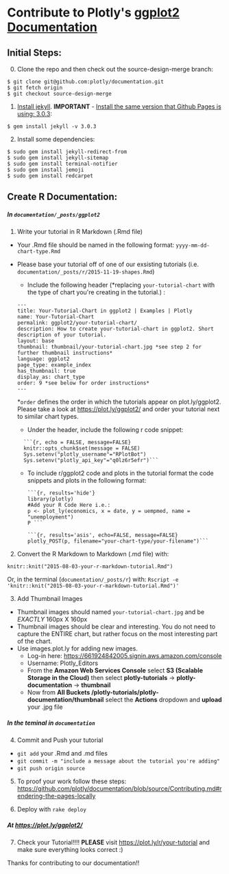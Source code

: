 # Contribute to Plotly's [ggplot2 Documentation](https://plot.ly/ggplot2/)
## Initial Steps:
0. Clone the repo and then check out the source-design-merge branch:

  ```
  $ git clone git@github.com:plotly/documentation.git
  $ git fetch origin
  $ git checkout source-design-merge
  ```
1. [Install jekyll](http://jekyllrb.com/docs/installation/). <b>IMPORTANT</b> - [Install the same version that Github Pages is using: 3.0.3](https://pages.github.com/versions/):

  ```
  $ gem install jekyll -v 3.0.3
  ```
2. Install some dependencies:

  ```
  $ sudo gem install jekyll-redirect-from
  $ sudo gem install jekyll-sitemap
  $ sudo gem install terminal-notifier
  $ sudo gem install jemoji
  $ sudo gem install redcarpet
  ```

## Create R Documentation:
##### In `documentation/_posts/ggplot2`
1. Write your tutorial in R Markdown (.Rmd file)
  - Your .Rmd file should be named in the following format: `yyyy-mm-dd-chart-type.Rmd`
  - Please base your tutorial off of one of our exsisting tutorials (i.e. `documentation/_posts/r/2015-11-19-shapes.Rmd`)
      - Include the following header (*replacing `your-tutorial-chart` with the type of chart you're creating in the tutorial.) :
      ```
      ---
      title: Your-Tutorial-Chart in ggplot2 | Examples | Plotly
      name: Your-Tutorial-Chart
      permalink: ggplot2/your-tutorial-chart/
      description: How to create your-tutorial-chart in ggplot2. Short description of your tutorial.
      layout: base
      thumbnail: thumbnail/your-tutorial-chart.jpg *see step 2 for further thumbnail instructions*
      language: ggplot2
      page_type: example_index
      has_thumbnail: true
      display_as: chart_type
      order: 9 *see below for order instructions*
      ---
      ```
      *`order` defines the order in which the tutorials appear on plot.ly/ggplot2. Please take a look at https://plot.ly/ggplot2/ and order your tutorial next to similar chart types.
      - Under the header, include the following r code snippet:
      ```
        ```{r, echo = FALSE, message=FALSE}
        knitr::opts_chunk$set(message = FALSE)
        Sys.setenv("plotly_username"="RPlotBot")
        Sys.setenv("plotly_api_key"="q0lz6r5efr")``` 
      ```

      
    - To include r/ggplot2 code and plots in the tutorial format the code snippets and plots in the following format:
      
      ```
      ```{r, results='hide'}
      library(plotly)
      #Add your R Code Here i.e.:
      p <- plot_ly(economics, x = date, y = uempmed, name = "unemployment")
      P ```
      ```
      ```
      ```{r, results='asis', echo=FALSE, message=FALSE}
      plotly_POST(p, filename="your-chart-type/your-filename")```
      ```

2. Convert the R Markdown to Markdown (.md file) with:

  `knitr::knit("2015-08-03-your-r-markdown-tutorial.Rmd")`
  
  Or, in the terminal (`documentation/_posts/r`) with: 
  `Rscript -e 'knitr::knit("2015-08-03-your-r-markdown-tutorial.Rmd")'`
  
3. Add Thumbnail Images
  - Thumbnail images should named `your-tutorial-chart.jpg` and be *EXACTLY* 160px X 160px
  - Thumbnail images should be clear and interesting. You do not need to capture the ENTIRE chart, but rather focus on the most interesting part of the chart. 
  - Use images.plot.ly for adding new images. 
    - Log-in here: https://661924842005.signin.aws.amazon.com/console
    - Username: Plotly_Editors
    - From the <b>Amazon Web Services Console</b> select <b>S3 (Scalable Storage in the Cloud)</b> then select <b>plotly-tutorials</b> -> <b>plotly-documentation</b> -> <b>thumbnail</b>
    - Now from <b>All Buckets /plotly-tutorials/plotly-documentation/thumbnail</b> select the <b>Actions</b> dropdown and <b>upload</b> your .jpg file
    
##### In the teminal in `documentation`
4. Commit and Push your tutorial
  - `git add` your .Rmd and .md files
  - `git commit -m "include a message about the tutorial you're adding"`
  - `git push origin source`

5. To proof your work follow these steps: https://github.com/plotly/documentation/blob/source/Contributing.md#rendering-the-pages-locally 

6. Deploy with `rake deploy`

##### At https://plot.ly/ggplot2/
7. Check your Tutorial!!!! 
  <b>PLEASE</b> visit https://plot.ly/r/your-tutorial and make sure everything looks correct :)

Thanks for contributing to our documentation!!
